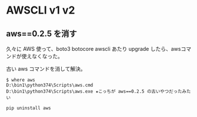 # AWSCLI v1 v2

## aws==0.2.5 を消す
久々に AWS 使って、boto3 botocore awscli あたり upgrade したら、awsコマンドが使えなくなった。

古い aws コマンドを消して解決。

```
$ where aws
D:\bin1\python374\Scripts\aws.cmd
D:\bin1\python374\Scripts\aws.exe ★こっちが aws==0.2.5 の古いやつだったみたい

pip uninstall aws
```

